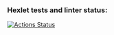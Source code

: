 ### Hexlet tests and linter status:
[![Actions Status](https://github.com/SeryaginDS/frontend-project-lvl1/workflows/hexlet-check/badge.svg)](https://github.com/SeryaginDS/frontend-project-lvl1/actions)